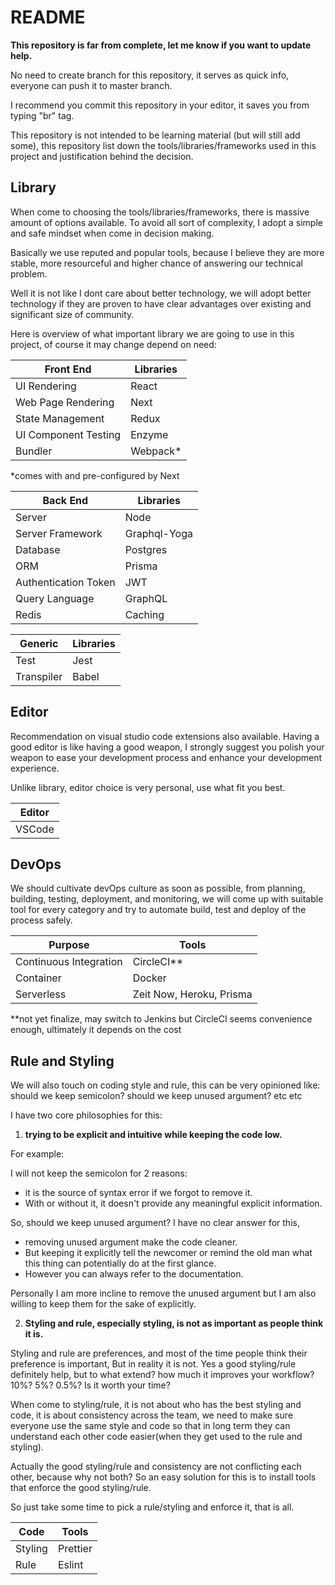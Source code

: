 # README

**This repository is far from complete, let me know if you want to update help.**

No need to create branch for this repository, it serves as quick info, everyone can push it to master branch.

I recommend you commit this repository in your editor, it saves you from typing "br" tag.

This repository is not intended to be learning material (but will still add some), this repository list down the tools/libraries/frameworks used in this project and justification behind the decision.

## Library

When come to choosing the tools/libraries/frameworks, there is massive amount of options available. To avoid all sort of complexity, I adopt a simple and safe mindset when come in decision making.

Basically we use reputed and popular tools, because I believe they are more stable, more resourceful and higher chance of answering our technical problem.

Well it is not like I dont care about better technology, we will adopt better technology if they are proven to have clear advantages over existing and significant size of community.

Here is overview of what important library we are going to use in this project, of course it may change depend on need:

Front End              | Libraries
---------------------- | -------------
UI Rendering           | React
Web Page Rendering     | Next
State Management       | Redux
UI Component Testing   | Enzyme
Bundler                | Webpack*

*comes with and pre-configured by Next

Back End               | Libraries
---------------------- | -------------
Server                 | Node
Server Framework       | Graphql-Yoga
Database               | Postgres
ORM                    | Prisma
Authentication Token   | JWT
Query Language         | GraphQL
Redis                  | Caching

Generic                | Libraries
---------------------- | -------------
Test                   | Jest
Transpiler             | Babel

## Editor

Recommendation on visual studio code extensions also available. Having a good editor is like having a good weapon, I strongly suggest you polish your weapon to ease your development process and enhance your development experience.

Unlike library, editor choice is very personal, use what fit you best.

Editor                 | 
---------------------- |
VSCode                 |

## DevOps

We should cultivate devOps culture as soon as possible, from planning, building, testing, deployment, and monitoring, we will come up with suitable tool for every category and try to automate build, test and deploy of the process safely.

Purpose                | Tools
---------------------- | -------------
Continuous Integration | CircleCI**
Container              | Docker
Serverless             | Zeit Now, Heroku, Prisma

**not yet finalize, may switch to Jenkins but CircleCI seems convenience enough, ultimately it depends on the cost

## Rule and Styling

We will also touch on coding style and rule, this can be very opinioned like: should we keep semicolon? should we keep unused argument? etc etc

I have two core philosophies for this:

1. **trying to be explicit and intuitive while keeping the code low.**

For example: 

I will not keep the semicolon for 2 reasons:
  * it is the source of syntax error if we forgot to remove it.
  * With or without it, it doesn't provide any meaningful explicit information.

So, should we keep unused argument? I have no clear answer for this, 
  * removing unused argument make the code cleaner.
  * But keeping it explicitly tell the newcomer or remind the old man what this thing can potentially do at the first glance. 
  * However you can always refer to the documentation.

  Personally I am more incline to remove the unused argument but I am also willing to keep them for the sake of explicitly. 

2. **Styling and rule, especially styling, is not as important as people think it is.**

Styling and rule are preferences, and most of the time people think their preference is important, But in reality it is not. Yes a good styling/rule definitely help, but to what extend? how much it improves your workflow? 10%? 5%? 0.5%? Is it worth your time?

When come to styling/rule, it is not about who has the best styling and code, it is about consistency across the team, we need to make sure everyone use the same style and code so that in long term they can understand each other code easier(when they get used to the rule and styling).

Actually the good styling/rule and consistency are not conflicting each other, because why not both? So an easy solution for this is to install tools that enforce the good styling/rule. 

So just take some time to pick a rule/styling and enforce it, that is all.

Code                   | Tools
---------------------- | -------------
Styling                | Prettier
Rule                   | Eslint